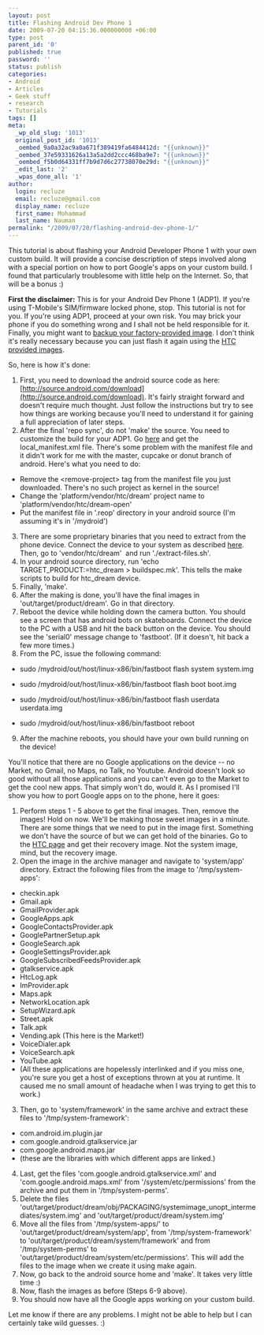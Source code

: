 ```yaml
---
layout: post
title: Flashing Android Dev Phone 1
date: 2009-07-20 04:15:36.000000000 +06:00
type: post
parent_id: '0'
published: true
password: ''
status: publish
categories:
- Android
- Articles
- Geek stuff
- research
- Tutorials
tags: []
meta:
  _wp_old_slug: '1013'
  original_post_id: '1013'
  _oembed_9a0a32ac9a0a671f389419fa6484412d: "{{unknown}}"
  _oembed_37e59331626a13a5a2dd2ccc468ba9e7: "{{unknown}}"
  _oembed_f5b0d64331ff7b9d7d6c27738070e29d: "{{unknown}}"
  _edit_last: '2'
  _wpas_done_all: '1'
author:
  login: recluze
  email: recluze@gmail.com
  display_name: recluze
  first_name: Mohammad
  last_name: Nauman
permalink: "/2009/07/20/flashing-android-dev-phone-1/"
---
```

This tutorial is about flashing your Android Developer Phone 1 with your own custom build. It will provide a concise description of steps involved along with a special portion on how to port Google's apps on your custom build. I found that particularly troublesome with little help on the Internet. So, that will be a bonus :)

**First the disclaimer:** This is for your Android Dev Phone 1 (ADP1). If you're using T-Mobile's SIM/firmware locked phone, stop. This tutorial is not for you. If you're using ADP1, proceed at your own risk. You may brick your phone if you do something wrong and I shall not be held responsible for it. Finally, you might want to [backup your factory-provided image](http://antonmelser.org/open-source/backup-install-restore-adp1.html). I don't think it's really necessary because you can just flash it again using the [HTC provided images](http://www.htc.com/www/support/android/adp.html).

So, here is how it's done:

<!--more-->

1. First, you need to download the android source code as here: [http://source.android.com/download](http://source.android.com/download). It's fairly straight forward and doesn't require much thought. Just follow the instructions but try to see how things are working because you'll need to understand it for gaining a full appreciation of later steps.
2. After the final 'repo sync', do not 'make' the source. You need to customize the build for your ADP1. Go [here](http://source.android.com/documentation/building-for-dream) and get the local\_manifest.xml file. There's some problem with the manifest file and it didn't work for me with the master, cupcake or donut branch of android. Here's what you need to do:
  - Remove the \<remove-project\> tag from the manifest file you just downloaded. There's no such project as kernel in the source!
  - Change the 'platform/vendor/htc/dream' project name to 'platform/vendor/htc/dream-open'
  - Put the manifest file in '.reop' directory in your android source (I'm assuming it's in '/mydroid')
3. There are some proprietary binaries that you need to extract from the phone device. Connect the device to your system as described [here](http://recluze.wordpress.com/2009/07/16/getting-started-with-android-dev-phone-1/). Then, go to 'vendor/htc/dream'&nbsp; and run './extract-files.sh'.
4. In your android source directory, run 'echo TARGET\_PRODUCT:=htc\_dream \> buildspec.mk'. This tells the make scripts to build for htc\_dream device.
5. Finally, 'make'.
6. After the making is done, you'll have the final images in 'out/target/product/dream'. Go in that directory.
7. Reboot the device while holding down the camera button. You should see a screen that has android bots on skateboards. Connect the device to the PC with a USB and hit the back button on the device. You should see the 'serial0' message change to 'fastboot'. (If it doesn't, hit back a few more times.)
8. From the PC, issue the following command:
  - sudo /mydroid/out/host/linux-x86/bin/fastboot flash system system.img

  - sudo /mydroid/out/host/linux-x86/bin/fastboot flash boot boot.img

  - sudo /mydroid/out/host/linux-x86/bin/fastboot flash userdata userdata.img
  - sudo /mydroid/out/host/linux-x86/bin/fastboot reboot
9. After the machine reboots, you should have your own build running on the device!

You'll notice that there are no Google applications on the device -- no Market, no Gmail, no Maps, no Talk, no Youtube. Android doesn't look so good without all those applications and you can't even go to the Market to get the cool new apps. That simply won't do, would it. As I promised I'll show you how to port Google apps on to the phone, here it goes:

1. Perform steps 1 - 5 above to get the final images. Then, remove the images! Hold on now. We'll be making those sweet images in a minute. There are some things that we need to put in the image first. Something we don't have the source of but we can get hold of the binaries. Go to the [HTC page](http://www.htc.com/www/support/android/adp.html) and get their recovery image. Not the system image, mind, but the recovery image.
2. Open the image in the archive manager and navigate to 'system/app' directory. Extract the following files from the image to '/tmp/system-apps':
  - checkin.apk
  - Gmail.apk
  - GmailProvider.apk
  - GoogleApps.apk
  - GoogleContactsProvider.apk
  - GooglePartnerSetup.apk
  - GoogleSearch.apk
  - GoogleSettingsProvider.apk
  - GoogleSubscribedFeedsProvider.apk
  - gtalkservice.apk
  - HtcLog.apk
  - ImProvider.apk
  - Maps.apk
  - NetworkLocation.apk
  - SetupWizard.apk
  - Street.apk
  - Talk.apk
  - Vending.apk (This here is the Market!)
  - VoiceDialer.apk
  - VoiceSearch.apk
  - YouTube.apk
  - (All these applications are hopelessly interlinked and if you miss one, you're sure you get a host of exceptions thrown at you at runtime. It caused me no small amount of headache when I was trying to get this to work.)
3. Then, go to 'system/framework' in the same archive and extract these files to '/tmp/system-framework':
  - com.android.im.plugin.jar
  - com.google.android.gtalkservice.jar
  - com.google.android.maps.jar
  - (these are the libraries with which different apps are linked.)
4. Last, get the files 'com.google.android.gtalkservice.xml' and 'com.google.android.maps.xml' from '/system/etc/permissions' from the archive and put them in '/tmp/system-perms'.
5. Delete the files 'out/target/product/dream/obj/PACKAGING/systemimage\_unopt\_intermediates/system.img' and 'out/target/product/dream/system.img'
6. Move all the files from '/tmp/system-apps/' to 'out/target/product/dream/system/app', from '/tmp/system-framework' to 'out/target/product/dream/system/framework' and from '/tmp/system-perms' to 'out/target/product/dream/system/etc/permissions'. This will add the files to the image when we create it using make again.
7. Now, go back to the android source home and 'make'. It takes very little time :)
8. Now, flash the images as before (Steps 6-9 above).
9. You should now have all the Google apps working on your custom build.

Let me know if there are any problems. I might not be able to help but I can certainly take wild guesses. :)

